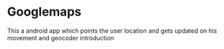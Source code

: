 # Googlemaps
This a android app which points the user location and gets updated on his movement and geocoder introduction
